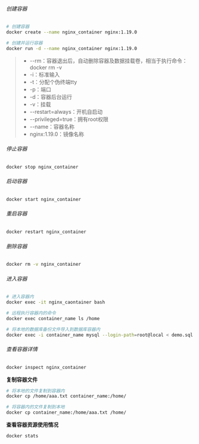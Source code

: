 ###### 创建容器

```bash
# 创建容器
docker create --name nginx_container nginx:1.19.0

# 创建并运行容器
docker run -d --name nginx_container nginx:1.19.0
```

> - --rm：容器退出后，自动删除容器及数据挂载卷，相当于执行命令：docker rm -v
> - -i：标准输入
> - -t：分配个伪终端tty
> - -p：端口
> - -d：容器后台运行
> - -v：挂载
> - --restart=always：开机自启动
> - --privileged=true：拥有root权限
> - --name：容器名称
> -  nginx:1.19.0：镜像名称

###### 停止容器

```bash
docker stop nginx_container
```

###### 启动容器

```bash
docker start nginx_container
```

###### 重启容器

```bash
docker restart nginx_container
```

###### 删除容器

```bash
docker rm -v nginx_container
```

###### 进入容器

```bash
# 进入容器内
docker exec -it nginx_caontainer bash

# 远程执行容器内的命令
docker exec container_name ls /home

# 将本地的数据库备份文件导入到数据库容器内
docker exec -i container_name mysql --login-path=root@local < demo.sql
```

###### 查看容器详情

```bash
docker inspect nginx_container
```

**复制容器文件**

```bash
# 将本地的文件复制到容器内
docker cp /home/aaa.txt container_name:/home/

# 将容器内的文件复制到本地
docker cp container_name:/home/aaa.txt /home/
```

**查看容器资源使用情况**

```bash
docker stats
```

